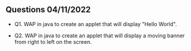 ## Questions 04/11/2022

- Q1. WAP in java to create an applet that will display "Hello World".

- Q2. WAP in java to create an applet that will display a moving banner from right to left on the screen.